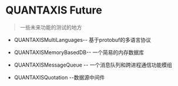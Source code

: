 # QUANTAXIS Future

> 一些未来功能的测试的地方

- QUANTAXISMultiLanguages-- 基于protobuf的多语言协议

- QUANTAXISMemoryBasedDB-- 一个简易的内存数据库

- QUANTAXISMessageQueue -- 一个消息队列和跨进程通信功能模组

- QUANTAXISQuotation  --数据源中间件